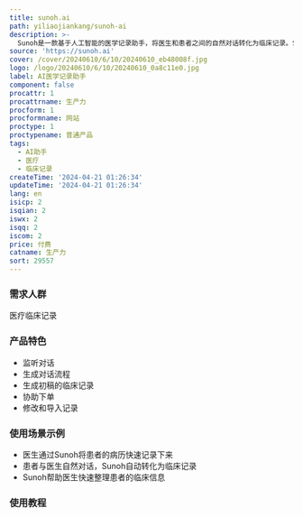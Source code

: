 ```yaml
---
title: sunoh.ai
path: yiliaojiankang/sunoh-ai
description: >-
  Sunoh是一款基于人工智能的医学记录助手，将医生和患者之间的自然对话转化为临床记录。Sunoh为医生和患者提供独特而沉浸式的体验，使临床记录的过程比以往更快捷高效。与您的电子健康记录系统（EHR）一起使用，加速您的记录工作。
source: 'https://sunoh.ai'
cover: /cover/20240610/6/10/20240610_eb48008f.jpg
logo: /logo/20240610/6/10/20240610_0a8c11e0.jpg
label: AI医学记录助手
component: false
procattr: 1
procattrname: 生产力
procform: 1
procformname: 网站
proctype: 1
proctypename: 普通产品
tags:
  - AI助手
  - 医疗
  - 临床记录
createTime: '2024-04-21 01:26:34'
updateTime: '2024-04-21 01:26:34'
lang: en
isicp: 2
isqian: 2
iswx: 2
isqq: 2
iscom: 2
price: 付费
catname: 生产力
sort: 29557
---
```




### 需求人群
医疗临床记录

### 产品特色
* 监听对话
* 生成对话流程
* 生成初稿的临床记录
* 协助下单
* 修改和导入记录

### 使用场景示例
* 医生通过Sunoh将患者的病历快速记录下来
* 患者与医生自然对话，Sunoh自动转化为临床记录
* Sunoh帮助医生快速整理患者的临床信息

### 使用教程


  
